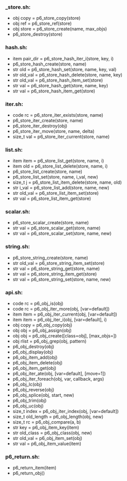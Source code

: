 ### _store.sh:
- obj copy = p6_store_copy(store)
- obj ref = p6_store_ref(store)
- obj store = p6_store_create(name, max_objs)
- p6_store_destroy(store)

### hash.sh:
- item pair_dir = p6_store_hash_iter_i(store, key, i)
- p6_store_hash_create(store, name)
- str old = p6_store_hash_set(store, name, key, val)
- str old_val = p6_store_hash_delete(store, name, key)
- str old_val = p6_store_hash_item_set(store)
- str val = p6_store_hash_get(store, name, key)
- str val = p6_store_hash_item_get(store)

### iter.sh:
- code rc = p6_store_iter_exists(store, name)
- p6_store_iter_create(store, name)
- p6_store_iter_destroy(obj)
- p6_store_iter_move(store, name, delta)
- size_t val = p6_store_iter_current(store, name)

### list.sh:
- item item = p6_store_list_get(store, name, i)
- item old = p6_store_list_delete(store, name, i)
- p6_store_list_create(store, name)
- p6_store_list_set(store, name, i_val, new)
- size_t j = p6_store_list_item_delete(store, name, old)
- str i_val = p6_store_list_add(store, name, new)
- str old_val = p6_store_list_item_set(store)
- str val = p6_store_list_item_get(store)

### scalar.sh:
- p6_store_scalar_create(store, name)
- str val = p6_store_scalar_get(store, name)
- str val = p6_store_scalar_set(store, name, new)

### string.sh:
- p6_store_string_create(store, name)
- str old_val = p6_store_string_item_set(store)
- str val = p6_store_string_get(store, name)
- str val = p6_store_string_item_get(store)
- str val = p6_store_string_set(store, name, new)

### api.sh:
- code rc = p6_obj_is(obj)
- code rc = p6_obj_iter_more(obj, [var=default])
- item item = p6_obj_iter_current(obj, [var=default])
- item item = p6_obj_iter_i(obj, [var=default], i)
- obj copy = p6_obj_copy(obj)
- obj obj = p6_obj_assign(obj)
- obj obj = p6_obj_create([class=obj], [max_objs=])
- obj rlist = p6_obj_grep(obj, pattern)
- p6_obj_destroy(obj)
- p6_obj_display(obj)
- p6_obj_item_add(obj)
- p6_obj_item_delete(obj)
- p6_obj_item_get(obj)
- p6_obj_iter_ate(obj, [var=default], [move=1])
- p6_obj_iter_foreach(obj, var, callback, args)
- p6_obj_lc(obj)
- p6_obj_reverse(obj)
- p6_obj_splice(obj, start, new)
- p6_obj_trim(obj)
- p6_obj_uc(obj)
- size_t index = p6_obj_iter_index(obj, [var=default])
- size_t old_length = p6_obj_length(obj, new)
- size_t rc = p6_obj_compare(a, b)
- str key = p6_obj_item_key(item)
- str old_class = p6_obj_class(obj, new)
- str old_val = p6_obj_item_set(obj)
- str val = p6_obj_item_value(item)

### p6_return.sh:
- p6_return_item(item)
- p6_return_obj()

